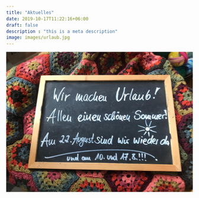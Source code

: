 ```yaml
---
title: "Aktuelles"
date: 2019-10-17T11:22:16+06:00
draft: false
description : "this is a meta description"
image: images/urlaub.jpg
---
```


![alt d](./urlaub.jpg)
